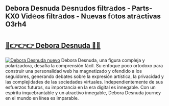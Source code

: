 ## Debora Desnuda D𝚎sn𝚞dos filtr𝚊dos - Parts-KX0 Vid𝚎os filtr𝚊dos - N𝚞evas f𝚘tos atr𝚊ctivas O3rh4

# <h2><a href="http://mb9u0w.tromn.icu/?c=Debora+Desnuda">🔗👉👉👉 Debora Desnuda 🔗🔗</a></h2>

[![Debora Desnuda nuevo](https://i.imgur.com/pEAQMta.gif)](http://mb9u0w.tromn.icu/?c=Debora+Desnuda)
Debora Desnuda, una figura compleja y polarizadora, desafía la comprensión fácil. Su enfoque poco ortodoxo para construir una personalidad web ha magnetizado y ofendido a los seguidores, generando debates sobre la expresión artística, la privacidad y las complejidades de las sociedades virtuales. Independientemente de sus esfuerzos futuros, su importancia en la era digital es innegable. Con un espíritu inquebrantable y un atractivo innegable, Debora Desnuda journey en el mundo en línea es imparable.
